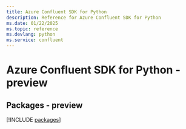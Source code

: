 ```yaml
---
title: Azure Confluent SDK for Python
description: Reference for Azure Confluent SDK for Python
ms.date: 01/22/2025
ms.topic: reference
ms.devlang: python
ms.service: confluent
---
```

# Azure Confluent SDK for Python - preview
## Packages - preview
[!INCLUDE [packages](confluent-index.md)]